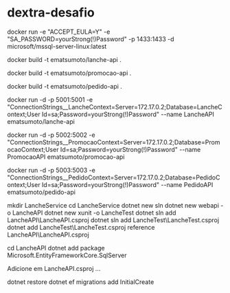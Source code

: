 # dextra-desafio


docker run -e "ACCEPT_EULA=Y" -e "SA_PASSWORD=yourStrong(!)Password" -p 1433:1433 -d microsoft/mssql-server-linux:latest

docker build -t ematsumoto/lanche-api .

docker build -t ematsumoto/promocao-api .

docker build -t ematsumoto/pedido-api .



docker run -d -p 5001:5001 -e "ConnectionStrings__LancheContext=Server=172.17.0.2;Database=LancheContext;User Id=sa;Password=yourStrong(!)Password" --name LancheAPI ematsumoto/lanche-api

docker run -d -p 5002:5002 -e "ConnectionStrings__PromocaoContext=Server=172.17.0.2;Database=PromocaoContext;User Id=sa;Password=yourStrong(!)Password" --name PromocaoAPI ematsumoto/promocao-api

docker run -d -p 5003:5003 -e "ConnectionStrings__PedidoContext=Server=172.17.0.2;Database=PedidoContext;User Id=sa;Password=yourStrong(!)Password" --name PedidoAPI ematsumoto/pedido-api





mkdir LancheService
cd LancheService
dotnet new sln
dotnet new webapi -o LancheAPI
dotnet new xunit -o LancheTest
dotnet sln add LancheAPI\LancheAPI.csproj
dotnet sln add LancheTest\LancheTest.csproj
dotnet add LancheTest\LancheTest.csproj reference LancheAPI\LancheAPI.csproj

cd LancheAPI
dotnet add package Microsoft.EntityFrameworkCore.SqlServer

Adicione em LancheAPI.csproj
  <ItemGroup>
    ...  
    <DotNetCliToolReference Include="Microsoft.EntityFrameworkCore.Tools" Version="2.0.2" />
    <DotNetCliToolReference Include="Microsoft.EntityFrameworkCore.Tools.DotNet" Version="2.0.2" />
  </ItemGroup>
  
dotnet restore
dotnet ef migrations add InitialCreate